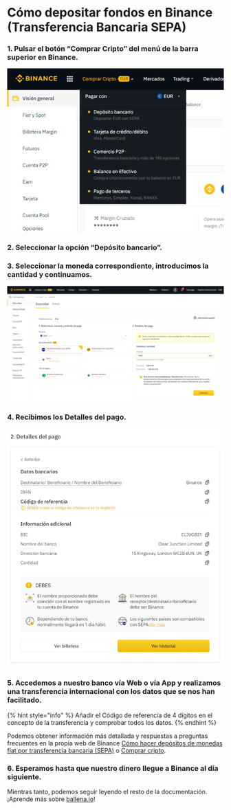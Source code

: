 # Cómo depositar fondos en Binance \(Transferencia Bancaria SEPA\)



### 1. Pulsar el botón “Comprar Cripto” del menú de la barra superior en Binance.



![](../../../../../.gitbook/assets/binance_comprar_cripto%20%282%29%20%282%29%20%281%29.jpg)

### 

### 2. Seleccionar la opción “Depósito bancario”.



### 3. Seleccionar la moneda correspondiente, introducimos la cantidad y continuamos.



![](../../../../../.gitbook/assets/8.png)

### 

### 4. Recibimos los Detalles del pago.



![](../../../../../.gitbook/assets/binance_trans_2.png)

### 

### 5. Accedemos a nuestro banco vía Web o vía App y realizamos una transferencia internacional con los datos que se nos han facilitado.

{% hint style="info" %}
 Añadir el Código de referencia de 4 dígitos en el concepto de la transferencia y comprobar todos los datos.
{% endhint %}



Podemos obtener información más detallada y respuestas a preguntas frecuentes en la propia web de Binance [Cómo hacer depósitos de monedas fíat por transferencia bancaria \(SEPA\)](https://www.binance.com/es/support/faq/e117b4c063534e5f93b735b980575000) o [Comprar cripto](https://www.binance.com/es/support/faq/c-66?navId=75).



### 6. Esperamos hasta que nuestro dinero llegue a Binance al día siguiente.

Mientras tanto, podemos seguir leyendo el resto de la documentación. ¡Aprende más sobre [ballena.io](https://ballena.io/)!





